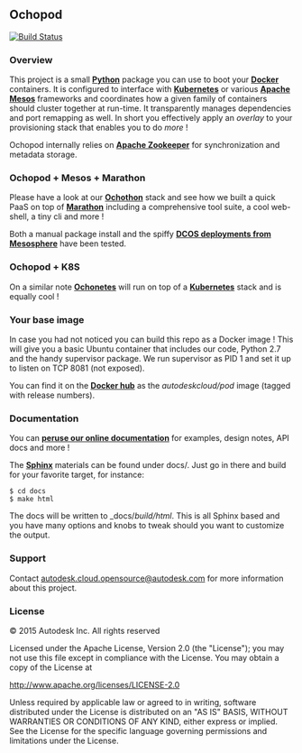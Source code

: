 ## Ochopod 

[![Build Status](https://travis-ci.org/autodesk-cloud/ochopod.svg)](https://travis-ci.org/autodesk-cloud/ochopod)

### Overview

This project is a small [**Python**](https://www.python.org/) package you can use to boot your
[**Docker**](https://www.docker.com/) containers. It is configured to interface with
[**Kubernetes**](https://github.com/GoogleCloudPlatform/kubernetes) or various [**Apache Mesos**](http://mesos.apache.org/)
frameworks and coordinates how a given family of containers should cluster together at run-time. It transparently
manages dependencies and port remapping as well. In short you effectively apply an _overlay_ to your provisioning stack
that enables you to do _more_ !

Ochopod internally relies on [**Apache Zookeeper**](http://zookeeper.apache.org/) for synchronization and metadata
storage.

### Ochopod + Mesos + Marathon

Please have a look at our [**Ochothon**](https://github.com/autodesk-cloud/ochothon) stack and see how we built a
quick PaaS on top of [**Marathon**](https://mesosphere.github.io/marathon/) including a comprehensive tool suite, a
cool web-shell, a tiny cli and more !

Both a manual package install and the spiffy [**DCOS deployments from Mesosphere**](https://mesosphere.com/) have
been tested.

### Ochopod + K8S

On a similar note [**Ochonetes**](https://github.com/autodesk-cloud/ochonetes) will run on top of a
[**Kubernetes**](https://github.com/GoogleCloudPlatform/kubernetes) stack and is equally cool !

### Your base image

In case you had not noticed you can build this repo as a Docker image ! This will give you a basic Ubuntu container
that includes our code, Python 2.7 and the handy supervisor package. We run supervisor as PID 1 and set it up to
listen on TCP 8081 (not exposed).

You can find it on the [**Docker hub**](https://registry.hub.docker.com/) as the _autodeskcloud/pod_ image (tagged
with release numbers).

### Documentation

You can [**peruse our online documentation**](http://autodesk-cloud.github.io/ochopod/) for examples, design notes,
API docs and more !

The [**Sphinx**](http://sphinx-doc.org/) materials can be found under docs/. Just go in there and build for your
favorite target, for instance:

```
$ cd docs
$ make html
```

The docs will be written to _docs/_build/html_. This is all Sphinx based and you have many options and knobs to
tweak should you want to customize the output.

### Support

Contact autodesk.cloud.opensource@autodesk.com for more information about this project.


### License

© 2015 Autodesk Inc.
All rights reserved

Licensed under the Apache License, Version 2.0 (the "License");
you may not use this file except in compliance with the License.
You may obtain a copy of the License at

   http://www.apache.org/licenses/LICENSE-2.0

Unless required by applicable law or agreed to in writing, software
distributed under the License is distributed on an "AS IS" BASIS,
WITHOUT WARRANTIES OR CONDITIONS OF ANY KIND, either express or implied.
See the License for the specific language governing permissions and
limitations under the License.
